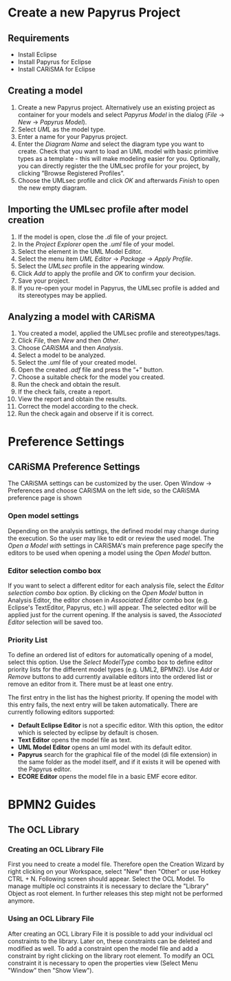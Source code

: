 # Create a new Papyrus Project

## Requirements
- Install Eclipse
- Install Papyrus for Eclipse
- Install CARiSMA for Eclipse


## Creating a model
1. Create a new Papyrus project. Alternatively use an existing project as container for your models and select *Papyrus Model* in the dialog (*File* → *New* → *Papyrus Model*).
2. Select *UML* as the model type.
3. Enter a name for your Papyrus project.
4. Enter the *Diagram Name* and select the diagram type you want to create. Check that you want to load an UML model with basic primitive types as a template - this will make modeling easier for you. Optionally, you can directly register the the UMLsec profile for your project, by clicking ”Browse Registered Profiles”.
5. Choose the UMLsec profile and click *OK* and afterwards *Finish* to open the new empty diagram.


## Importing the UMLsec profile after model creation
1. If the model is open, close the *.di* file of your project.
2. In the *Project Explorer* open the *.uml* file of your model.
3. Select the <Model> element in the UML Model Editor.
4. Select the menu item *UML Editor* → *Package* → *Apply Profile*.
5. Select the *UMLsec* profile in the appearing window.
6. Click *Add* to apply the profile and *OK* to confirm your decision.
7. Save your project.
8. If you re-open your model in Papyrus, the UMLsec profile is added and its stereotypes may be applied.

## Analyzing a model with CARiSMA
1. You created a model, applied the UMLsec profile and stereotypes/tags.
2. Click *File*, then *New* and then *Other*.
3. Choose *CARiSMA* and then *Analysis*.
4. Select a model to be analyzed.
5. Select the *.uml* file of your created model.
6. Open the created *.adf* file and press the ”+” button.
7. Choose a suitable check for the model you created.
8. Run the check and obtain the result.
9. If the check fails, create a report.
10. View the report and obtain the results.
11. Correct the model according to the check.
12. Run the check again and observe if it is correct.

# Preference Settings

## CARiSMA Preference Settings
The CARiSMA settings can be customized by the user. 
Open Window → Preferences and choose CARiSMA on the left side, so the CARiSMA preference page is shown

### Open model settings
Depending on the analysis settings, the defined model may change during the execution. 
So the user may like to edit or review the used model. 
The *Open a Model with* settings in CARiSMA's main preference page specify the editors to be used when opening a model using the *Open Model* button. 

### Editor selection combo box
If you want to select a different editor for each analysis file, select the *Editor selection combo box* option.
By clicking on the *Open Model* button in Analysis Editor, the editor chosen in *Associated Editor* combo box (e.g. Eclipse's TextEditor, Papyrus, etc.) will appear. 
The selected editor will be applied just for the current opening. 
If the analysis is saved, the *Associated Editor* selection will be saved too. 

### Priority List
To define an ordered list of editors for automatically opening of a model, select this option.
Use the *Select ModelType* combo box to define editor priority lists for the different model types (e.g. UML2, BPMN2). 
Use *Add* or *Remove* buttons to add currently available editors into the ordered list or remove an editor from it. 
There must be at least one entry. 

The first entry in the list has the highest priority. If opening the model with this entry fails, the next entry will be taken automatically. There are currently following editors supported:
* **Default Eclipse Editor** is not a specific editor. With this option, the editor which is selected by eclipse by default is chosen.
* **Text Editor** opens the model file as text.
* **UML Model Editor** opens an uml model with its default editor.
* **Papyrus** search for the graphical file of the model (di file extension) in the same folder as the model itself, and if it exists it will be opened with the Papyrus editor.
* **ECORE Editor** opens the model file in a basic EMF ecore editor.

# BPMN2 Guides

## The OCL Library

### Creating an OCL Library File
First you need to create a model file. 
Therefore open the Creation Wizard by right clicking on your Workspace, select "New" then "Other" or use Hotkey CTRL + N. 
Following screen should appear. 
Select the OCL Model.
To manage multiple ocl constraints it is necessary to declare the "Library" Object as root element. 
In further releases this step might not be performed anymore.

### Using an OCL Library File
After creating an OCL Library File it is possible to add your individual ocl constraints to the library. 
Later on, these constraints can be deleted and modified as well. 
To add a constraint open the model file and add a constraint by right clicking on the library root element.
To modify an OCL constraint it is necessary to open the properties view (Select Menu "Window" then "Show View").